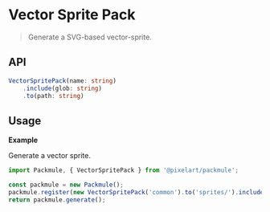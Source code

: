 # Vector Sprite Pack
> Generate a SVG-based vector-sprite.

## API
```ts
VectorSpritePack(name: string)
    .include(glob: string)
    .to(path: string)
```

## Usage

**Example**

Generate a vector sprite.

```ts
import Packmule, { VectorSpritePack } from '@pixelart/packmule';

const packmule = new Packmule();
packmule.register(new VectorSpritePack('common').to('sprites/').include('**/assets/base/icons/common/*.svg'));
return packmule.generate();
```
